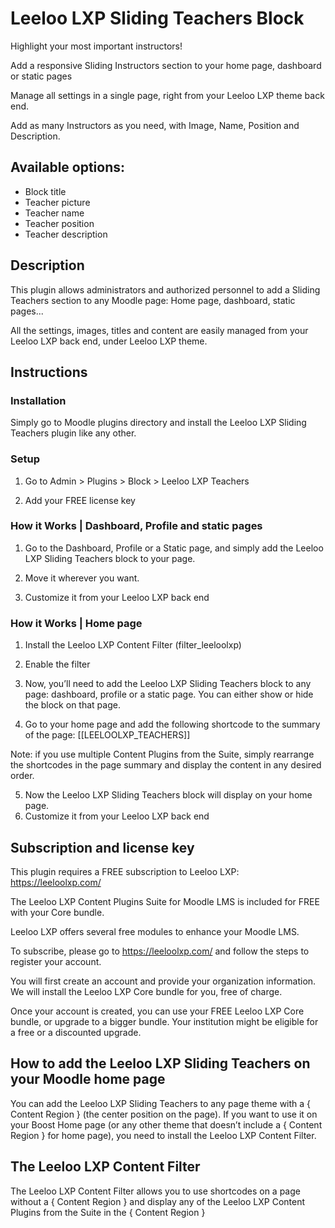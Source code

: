 # Leeloo LXP Sliding Teachers Block

Highlight your most important instructors!

Add a responsive Sliding Instructors section to your home page, dashboard or static pages

Manage all settings in a single page, right from your Leeloo LXP theme back end.

Add as many Instructors as you need, with Image, Name, Position and Description.

## Available options:

* Block title
* Teacher picture
* Teacher name
* Teacher position
* Teacher description

## Description
This plugin allows administrators and authorized personnel to add a Sliding Teachers section to any Moodle page: Home page, dashboard, static pages...



All the settings, images, titles and content are easily managed from your Leeloo LXP back end, under Leeloo LXP theme.
   


## Instructions

### Installation
Simply go to Moodle plugins directory and install the Leeloo LXP Sliding Teachers plugin like any other.

### Setup
1. Go to Admin > Plugins > Block > Leeloo LXP Teachers



2. Add your FREE license key

  
### How it Works | Dashboard, Profile and static pages
1. Go to the Dashboard, Profile or a Static page, and simply add the Leeloo LXP Sliding Teachers block to your page.

2. Move it wherever you want.
3. Customize it from your Leeloo LXP back end

### How it Works | Home page
1. Install the Leeloo LXP Content Filter (filter_leeloolxp)
2. Enable the filter

3. Now, you’ll need to add the Leeloo LXP Sliding Teachers block to any page: dashboard, profile or a static page. You can either show or hide the block on that page.
4. Go to your home page and add the following shortcode to the summary of the page: [[LEELOOLXP_TEACHERS]]



Note: if you use multiple Content Plugins from the Suite, simply rearrange the shortcodes in the page summary and display the content in any desired order.

5. Now the Leeloo LXP Sliding Teachers block will display on your home page.
6. Customize it from your Leeloo LXP back end


## Subscription and license key
This plugin requires a FREE subscription to Leeloo LXP: https://leeloolxp.com/

The Leeloo LXP Content Plugins Suite for Moodle LMS is included for FREE with your Core bundle.

Leeloo LXP offers several free modules to enhance your Moodle LMS.

To subscribe, please go to https://leeloolxp.com/ and follow the steps to register your account.

You will first create an account and provide your organization information. We will install the Leeloo LXP Core bundle for you, free of charge.

Once your account is created, you can use your FREE Leeloo LXP Core bundle, or upgrade to a bigger bundle. 
Your institution might be eligible for a free or a discounted upgrade.

## How to add the Leeloo LXP Sliding Teachers on your Moodle home page
You can add the Leeloo LXP Sliding Teachers to any page theme with a { Content Region } (the center position on the page). If you want to use it on your Boost Home page (or any other theme that doesn’t include a { Content Region } for home page), you need to install the Leeloo LXP Content Filter.

## The Leeloo LXP Content Filter
The Leeloo LXP Content Filter allows you to use shortcodes on a page without a { Content Region } and display any of the Leeloo LXP Content Plugins from the Suite in the { Content Region }

